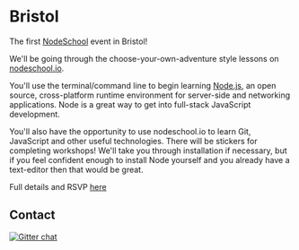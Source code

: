 Bristol
=======

The first [NodeSchool](http://nodeschool.io) event in Bristol!

We'll be going through the choose-your-own-adventure style lessons on [nodeschool.io](http://nodeschool.io).

You'll use the terminal/command line to begin learning [Node.js](http://nodejs.org/), an open source, cross-platform runtime environment for server-side and networking applications. Node is a great way to get into full-stack JavaScript development.

You'll also have the opportunity to use nodeschool.io to learn Git, JavaScript and other useful technologies. There will be stickers for completing workshops! 
We'll take you through installation if necessary, but if you feel confident enough to install Node yourself and you already have a text-editor then that would be great. 

Full details and RSVP [here](http://www.meetup.com/NodeSchool-Bristol/events/218934901/)

## Contact ##

[![Gitter chat](https://badges.gitter.im/nodeschool/bristol.png)](https://gitter.im/nodeschool/bristol)

